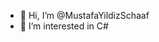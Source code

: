 - 👋 Hi, I’m @MustafaYildizSchaaf
- 👀 I’m interested in C#

<!---
MustafaYildizSchaaf/MustafaYildizSchaaf is a ✨ special ✨ repository because its `README.md` (this file) appears on your GitHub profile.
You can click the Preview link to take a look at your changes.
--->

